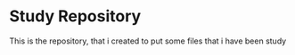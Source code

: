 # Study Repository

This is the repository, that i created to put some files that i have been study
